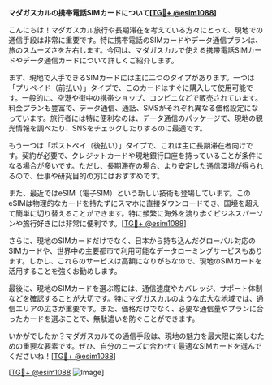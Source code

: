 **マダガスカルの携帯電話SIMカードについて[[TG💪+ @esim1088](https://t.me/s/esim1088)]**

こんにちは！マダガスカル旅行や長期滞在を考えている方々にとって、現地での通信手段は非常に重要です。特に携帯電話のSIMカードやデータ通信プランは、旅のスムーズさを左右します。今回は、マダガスカルで使える携帯電話SIMカードやデータ通信カードについて詳しくご紹介します。

まず、現地で入手できるSIMカードには主に二つのタイプがあります。一つは「プリペイド（前払い）」タイプで、このカードはすぐに購入して使用可能です。一般的に、空港や街中の携帯ショップ、コンビニなどで販売されています。料金プランも豊富で、データ通信、通話、SMSがそれぞれ異なる価格設定になっています。旅行者には特に便利なのは、データ通信のパッケージで、現地の観光情報を調べたり、SNSをチェックしたりするのに最適です。

もう一つは「ポストペイ（後払い）」タイプで、これは主に長期滞在者向けです。契約が必要で、クレジットカードや現地銀行口座を持っていることが条件になる場合が多いです。ただし、長期滞在の場合、より安定した通信環境が得られるので、仕事や研究目的の方にはおすすめです。

また、最近ではeSIM（電子SIM）という新しい技術も登場しています。このeSIMは物理的なカードを持たずにスマホに直接ダウンロードでき、国境を超えて簡単に切り替えることができます。特に頻繁に海外を渡り歩くビジネスパーソンや旅行好きには非常に便利です。[[TG💪+ @esim1088](https://t.me/s/esim1088)]

さらに、現地のSIMカードだけでなく、日本から持ち込んだグローバル対応のSIMカードや、世界中の主要都市で利用可能なデータローミングサービスもあります。しかし、これらのサービスは高額になりがちなので、現地のSIMカードを活用することを強くお勧めします。

最後に、現地のSIMカードを選ぶ際には、通信速度やカバレッジ、サポート体制などを確認することが大切です。特にマダガスカルのような広大な地域では、通信エリアの広さが重要です。また、価格だけでなく、必要な通信量やプランに合ったカードを選ぶことで、無駄遣いを防ぐことができます。

いかがでしたか？マダガスカルでの通信手段は、現地の魅力を最大限に楽しむための重要な要素です。ぜひ、自分のニーズに合わせて最適なSIMカードを選んでくださいね！[[TG💪+ @esim1088](https://t.me/s/esim1088)]

[[TG💪+ @esim1088](https://t.me/s/esim1088) ![Image](https://i.postimg.cc/Y0z9fWf4/image.png)]